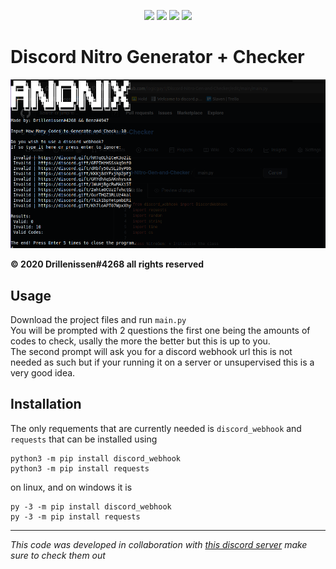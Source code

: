 <p align="center">
<img src=https://img.shields.io/github/issues/logicguy1/Discord-Nitro-Gen-and-Checker?style=flat-square&logo=appveyor&color=informational />
<img src=https://img.shields.io/github/license/logicguy1/Discord-Nitro-Gen-and-Checker?style=flat-square&logo=appveyor&color=informational />
<img src=https://img.shields.io/github/stars/logicguy1/Discord-Nitro-Gen-and-Checker?style=flat-square&logo=appveyor&color=blue />
<img src=https://img.shields.io/github/forks/logicguy1/Discord-Nitro-Gen-and-Checker?style=flat-square&logo=appveyor&color=blue />
</p>

# Discord Nitro Generator + Checker
<p align="center">
<img src="example.png" />
</p>

**© 2020 Drillenissen#4268 all rights reserved**

## Usage
Download the project files and run `main.py`  
You will be prompted with 2 questions the first one being the amounts of codes to check, usally the more the better but this is up to you.  
The second prompt will ask you for a discord webhook url this is not needed as such but if your running it on a server or unsupervised this is a very good idea.

## Installation
The only requements that are currently needed is `discord_webhook` and `requests` that can be installed using 
```
python3 -m pip install discord_webhook
python3 -m pip install requests
```
on linux, and on windows it is 
```
py -3 -m pip install discord_webhook
py -3 -m pip install requests
```

---

*This code was developed in collaboration with [this discord server](https://discord.gg/TMshrBeyHE) make sure to check them out*
